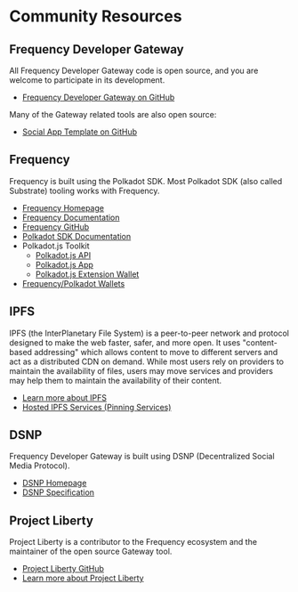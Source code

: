 # Community Resources

## Frequency Developer Gateway

All Frequency Developer Gateway code is open source, and you are welcome to participate in its development.

- [Frequency Developer Gateway on GitHub](https://github.com/ProjectLibertyLabs/gateway)

Many of the Gateway related tools are also open source:

- [Social App Template on GitHub](https://github.com/ProjectLibertyLabs/social-app-template)

## Frequency

Frequency is built using the Polkadot SDK.
Most Polkadot SDK (also called Substrate) tooling works with Frequency.

- [Frequency Homepage](https://www.frequency.xyz)
- [Frequency Documentation](https://docs.frequency.xyz)
- [Frequency GitHub](https://github.com/frequency-chain)
- [Polkadot SDK Documentation](https://docs.substrate.io)
- Polkadot.js Toolkit
  - [Polkadot.js API](https://polkadot.js.org/docs/)
  - [Polkadot.js App](https://dotapps-io.ipns.dweb.link)
  - [Polkadot.js Extension Wallet](https://polkadot.js.org/extension/)
- [Frequency/Polkadot Wallets](https://polkadot.com/get-started/wallets)

## IPFS

IPFS (the InterPlanetary File System) is a peer-to-peer network and protocol designed to make the web faster, safer, and more open.
It uses "content-based addressing" which allows content to move to different servers and act as a distributed CDN on demand.
While most users rely on providers to maintain the availability of files, users may move services and providers may help them to maintain the availability of their content.

- [Learn more about IPFS](https://ipfs.tech)
- [Hosted IPFS Services (Pinning Services)](https://docs.ipfs.tech/concepts/persistence/#pinning-services)

## DSNP

Frequency Developer Gateway is built using DSNP (Decentralized Social Media Protocol).

- [DSNP Homepage](https://dsnp.org)
- [DSNP Specification](https://spec.dsnp.org/)

## Project Liberty

Project Liberty is a contributor to the Frequency ecosystem and the maintainer of the open source Gateway tool.

- [Project Liberty GitHub](https://github.com/ProjectLibertyLabs/)
- [Learn more about Project Liberty](https://www.projectliberty.io)

